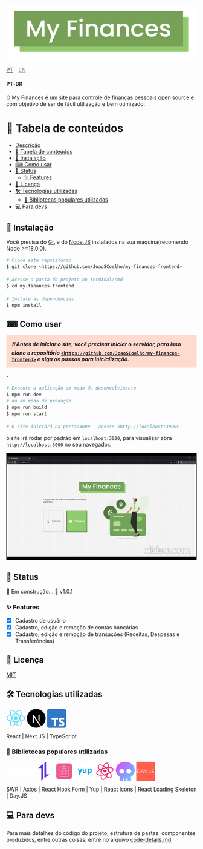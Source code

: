 <div style="text-align: center;">
  <img src="resources/logo.png" />
</div>

[PT](#pt-br) - <a href="#pt-br" disable style="cursor: default; color: gray;">EN</a>

#### PT-BR
O My Finances é um site para controle de finanças pessoais open source e com objetivo de ser de fácil utilização e bem otimizado.

📌 Tabela de conteúdos
=
  * [Descrição](#)
  * [📌 Tabela de conteúdos](#📌-tabela-de-conteúdos)
  * [🔌 Instalação](#🔌-instalação)
  * [⌨ Como usar](#⌨-como-usar)
  * [🚧 Status](#🚧-status)
    * [✨ Features](#✨-features)
  * [📃 Licença](#📃-licença)
  * [🛠 Tecnologias utilizadas](#🛠-tecnologias-utilizadas)
    * [🔧 Bibliotecas populares utilizadas](#🔧-bibliotecas-populares-utilizadas)
  * [💻 Para devs](#💻-para-devs)


## 🔌 Instalação

Você precisa do [Git](https://git-scm.com) e do [Node.JS](https://nodejs.org/) instalados na sua máquina(recomendo Node >=18.0.0).

```bash
# Clone este repositório
$ git clone <https://github.com/JoaoSCoelho/my-finances-frontend>

# Acesse a pasta do projeto no terminal/cmd
$ cd my-finances-frontend

# Instale as dependências
$ npm install
```

## ⌨ Como usar

<p style="background-color: #ff450030; padding: 1em; font-style: italic; font-weight: bold;">❗❕ Antes de iniciar o site, você precisar iniciar o servidor, para isso clone o repositório <a style="font-style: initial;" href="https://github.com/JoaoSCoelho/my-finances-frontend"><code>&lt;https://github.com/JoaoSCoelho/my-finances-frontend&gt;</code></a> e siga os passos para inicialização.</p>
-

```bash
# Execute a aplicação em modo de desenvolvimento
$ npm run dev
# ou em modo de produção
$ npm run build
$ npm run start

# O site iniciará na porta:3000 - acesse <http://localhost:3000>
```
o site irá rodar por padrão em `localhost:3000`, para visualizar abra [`http://localhost:3000`](http://localhost:3000) no seu navegador.

![Home](resources/usage-gif.gif)

## 🚧 Status
🚧 Em construção... 🚧
v1.0.1

### ✨ Features

- [x] Cadastro de usuário
- [x] Cadastro, edição e remoção de contas bancárias
- [x] Cadastro, edição e remoção de transações (Receitas, Despesas e Transferências)

## 📃 Licença

[MIT](https://choosealicense.com/licenses/mit/)

## 🛠 Tecnologias utilizadas
<img src="resources/react-icon.svg.png" style="width: 50px; height: 50px; object-fit: contain; vertical-align: middle;" title="React" alt="React logo">
<img src="resources/nextjs-icon.svg" style="width: 50px; background-color: white; border-radius: 9999px; vertical-align: middle;" title="Next.JS" alt="Next.JS logo">
<img src="resources/typescript-logo.svg.png" style="width: 50px; vertical-align: middle;" title="TypeScript" alt="TypeScript logo">


React | Next.JS | TypeScript

### 🔧 Bibliotecas populares utilizadas
<img src="resources/swr-logo.svg" style="width: 70px; vertical-align: middle;" title="SWR" alt="SWR logo">
<img src="resources/axios-logo.png" style="width: 50px; height: 50px; object-fit: contain; vertical-align: middle;" title="Axios" alt="Axios logo">
<img src="resources/react-hook-form-logo.png" style="width: 50px; height: 50px; object-fit: contain; vertical-align: middle;" title="React Hook Form" alt="React Hook Form logo">
<img src="resources/yup-logo.png" style="width: 50px; height: 50px; object-fit: contain; vertical-align: middle; background-color: white;" title="Yup" alt="Yup logo">
<img src="resources/react-icons-logo.svg" style="width: 50px; height: 50px; object-fit: contain; vertical-align: middle;" title="React Icons" alt="React Icons logo">
<img src="resources/react-loading-skeleton-logo.svg" style="width: 50px; height: 50px; object-fit: contain; vertical-align: middle;" title="React Loading Skeleton" alt="React Loading Skeleton logo">
<img src="resources/dayjs-logo.png" style="width: 50px; height: 50px; object-fit: contain; vertical-align: middle;" title="Day.JS" alt="Day.JS logo">

SWR | Axios | React Hook Form | Yup | React Icons | React Loading Skeleton | Day.JS

## 💻 Para devs
Para mais detalhes do código do projeto, estrutura de pastas, componentes produzidos, entre outras coisas: entre no arquivo [code-details.md](code-details.md).
